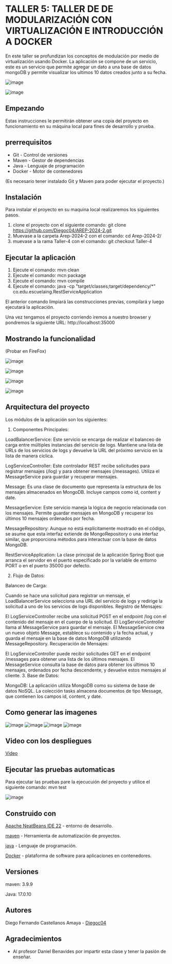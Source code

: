 # TALLER 5: TALLER DE DE MODULARIZACIÓN CON VIRTUALIZACIÓN E INTRODUCCIÓN A DOCKER

En este taller se profundizan los conceptos de modulación por medio de virtualización usando Docker. La aplicación se compone de un servicio, este es un servicio que permite agregar un dato a una base de datos mongoDB y permite visualizar los ultimos 10 datos creados junto a su fecha.

![image](https://github.com/user-attachments/assets/03ff7f75-71c9-4b74-9f68-3d62ce502d3c)

![image](https://github.com/user-attachments/assets/26df0a22-1f56-4d97-bec5-de5af8f8d27a)


## Empezando
Estas instrucciones le permitirán obtener una copia del proyecto en funcionamiento en su máquina local para fines de desarrollo y prueba.

## prerrequisitos
* Git - Control de versiones
* Maven - Gestor de dependencias
* Java - Lenguaje de programación
* Docker - Motor de contenedores

(Es necesario tener instalado Git y Maven para poder ejecutar el proyecto.)

## Instalación 
Para instalar el proyecto en su maquina local realizaremos los siguientes pasos.

1. clone el proyecto con el siguiente comando: git clone https://github.com/Diegoc04/AREP-2024-2.git
2. Muevase a la carpeta Arep-2024-2 con el comando: cd Arep-2024-2/
3. muevase a la rama Taller-4 con el comando: git checkout Taller-4

## Ejecutar la aplicación
1. Ejecute el comando: mvn clean
2. Ejecute el comando: mcn package
3. Ejecute el comando: mvn compile
4. Ejecute el comando: java -cp "target/classes;target/dependency/*" co.edu.escuelaing.RestServiceApplication

El anterior comando limpiará las construcciones previas, compilará y luego ejecutará la aplicación.

Una vez tengamos el proyecto corriendo iremos a nuestro browser y pondremos la siguiente URL: http://localhost:35000

## Mostrando la funcionalidad 

(Probar en FireFox)

![image](https://github.com/user-attachments/assets/c72e741d-33dc-4c15-a2d0-dc3f8de03af5)

![image](https://github.com/user-attachments/assets/b7aa1291-d6d7-4686-a768-b1b53daef9fe)

![image](https://github.com/user-attachments/assets/4fb226b9-49f2-4914-bfa0-00b727a079dd)

![image](https://github.com/user-attachments/assets/569936bd-923e-4d65-8213-9fe0282754fe)



## Arquitectura del proyecto  
Los módulos de la aplicación son los siguientes:

1. Componentes Principales:

LoadBalancerService: Este servicio se encarga de realizar el balanceo de carga entre múltiples instancias del servicio de logs. Mantiene una lista de URLs de los servicios de logs y devuelve la URL del próximo servicio en la lista de manera cíclica.

LogServiceController: Este controlador REST recibe solicitudes para registrar mensajes (/log) y para obtener mensajes (/messages). Utiliza el MessageService para guardar y recuperar mensajes.

Message: Es una clase de documento que representa la estructura de los mensajes almacenados en MongoDB. Incluye campos como id, content y date.

MessageService: Este servicio maneja la lógica de negocio relacionada con los mensajes. Permite guardar mensajes en MongoDB y recuperar los últimos 10 mensajes ordenados por fecha.

MessageRepository: Aunque no está explícitamente mostrado en el código, se asume que esta interfaz extiende de MongoRepository o una interfaz similar, que proporciona métodos para interactuar con la base de datos MongoDB.

RestServiceApplication: La clase principal de la aplicación Spring Boot que arranca el servidor en el puerto especificado por la variable de entorno PORT o en el puerto 35000 por defecto.

2. Flujo de Datos:

Balanceo de Carga:

Cuando se hace una solicitud para registrar un mensaje, el LoadBalancerService selecciona una URL del servicio de logs y redirige la solicitud a uno de los servicios de logs disponibles.
Registro de Mensajes:

El LogServiceController recibe una solicitud POST en el endpoint /log con el contenido del mensaje en el cuerpo de la solicitud.
El LogServiceController llama al MessageService para guardar el mensaje.
El MessageService crea un nuevo objeto Message, establece su contenido y la fecha actual, y guarda el mensaje en la base de datos MongoDB utilizando MessageRepository.
Recuperación de Mensajes:

El LogServiceController puede recibir solicitudes GET en el endpoint /messages para obtener una lista de los últimos mensajes.
El MessageService consulta la base de datos para obtener los últimos 10 mensajes, ordenados por fecha descendente, y devuelve estos mensajes al cliente.
3. Base de Datos:

MongoDB: La aplicación utiliza MongoDB como su sistema de base de datos NoSQL. La colección tasks almacena documentos de tipo Message, que contienen los campos id, content, y date.


## Como generar las imagenes

![image](https://github.com/user-attachments/assets/9533e124-8367-48aa-8f9d-779dae042eab)
![image](https://github.com/user-attachments/assets/7ef45352-85b2-45c6-a444-2dab0b9fc91f)
![image](https://github.com/user-attachments/assets/a3d0cb81-fd6b-4ad5-91a7-248eda5971b4)
![image](https://github.com/user-attachments/assets/53e1090b-a252-4239-8491-ee4b6e0a8c02)


## Video con los despliegues

[Video](https://youtu.be/7xSXo_kp254)

## Ejecutar las pruebas automaticas

Para ejecutar las pruebas pare la ejecucuión del proyecto y utilice el siguiente comando: mvn test

![image](https://github.com/user-attachments/assets/c9dc9b8e-e4f3-431f-b0f0-69b793c5fd9e)


## Construido con
[Apache NeatBeans IDE 22](https://netbeans.apache.org/front/main/download/nb22/) - entorno de desarrollo.

[maven](https://maven.apache.org/) - Herramienta de automatización de proyectos.

[java](https://www.java.com/es/) - Lenguaje de programación.

[Docker](https://www.docker.com/) - plataforma de software para aplicaciones en contenedores.

## Versiones 
maven: 3.9.9

Java: 17.0.10

   
## Autores
Diego Fernando Castellanos Amaya - [Diegoc04](https://github.com/Diegoc04)

## Agradecimientos
* Al profesor Daniel Benavides por impartir esta clase y tener la pasión de enseñar.
